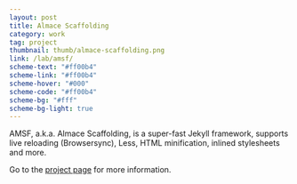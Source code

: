 ```yaml
---
layout: post
title: Almace Scaffolding
category: work
tag: project
thumbnail: thumb/almace-scaffolding.png
link: /lab/amsf/
scheme-text: "#ff00b4"
scheme-link: "#ff00b4"
scheme-hover: "#000"
scheme-code: "#ff00b4"
scheme-bg: "#fff"
scheme-bg-light: true
---
```


AMSF, a.k.a. Almace Scaffolding, is a super-fast Jekyll framework, supports live reloading (Browsersync), Less, HTML minification, inlined stylesheets and more.

Go to the [project page](/lab/amsf/) for more information.
